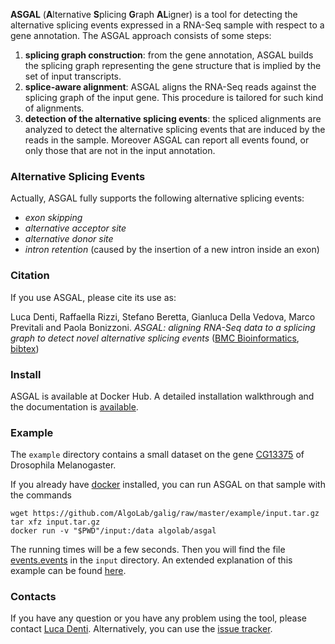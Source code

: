 **ASGAL** (**A**lternative **S**plicing **G**raph **AL**igner) is a
tool for detecting the alternative splicing events expressed in a
RNA-Seq sample with respect to a gene annotation. The 
ASGAL approach consists of some  steps:
1. **splicing graph construction**: from the gene annotation, ASGAL builds the splicing graph representing the gene structure that is implied by the set of input transcripts.
2. **splice-aware alignment**: ASGAL aligns the RNA-Seq reads against the splicing
graph of the input gene. This procedure is tailored for such kind of alignments.
3. **detection of the alternative splicing events**: the spliced alignments are analyzed to detect the alternative splicing events that are induced by the reads in the sample. Moreover ASGAL can report all events found, or only those that are not in the input annotation.

### Alternative Splicing Events
Actually, ASGAL fully supports the following alternative splicing
events:
* _exon skipping_
* _alternative acceptor site_
* _alternative donor site_
* _intron retention_ (caused by the insertion of a new intron inside an
exon)

### Citation

If you use ASGAL, please cite its use as:

Luca Denti, Raffaella Rizzi, Stefano Beretta, Gianluca Della Vedova,
Marco Previtali and Paola Bonizzoni.  _ASGAL: aligning RNA-Seq data to
a splicing graph to detect novel alternative splicing events_ ([BMC
Bioinformatics](https://doi.org/10.1186/s12859-018-2436-3),
[bibtex](https://raw.githubusercontent.com/AlgoLab/galig/master/docs/citation.bib))

### Install

ASGAL is available <!--at conda-forge and--> at Docker Hub. A detailed installation walkthrough and the documentation is [available](documentation). 

### Example

The `example` directory contains a small dataset on the gene
[CG13375](http://www.ensembl.org/Drosophila_melanogaster/Gene/Summary?db=core;g=FBgn0040370;r=X:283186-294962)
of Drosophila Melanogaster.

If you already have [docker](https://www.docker.com) installed, you
can run ASGAL on that sample with the commands
```
wget https://github.com/AlgoLab/galig/raw/master/example/input.tar.gz
tar xfz input.tar.gz
docker run -v "$PWD"/input:/data algolab/asgal
```

The running times will be a few seconds. Then you will find the file
[events.events](https://github.com/AlgoLab/galig/raw/master/example/events.events)
in the `input` directory. An extended explanation of this example
can be found <a href="http://asgal.algolab.eu/documentation#example"
target="_blank">here</a>.

### Contacts
If you have any question or you have any problem using the tool,
please contact [Luca
Denti](https://algolab.eu/people/luca-denti/). Alternatively, you can
use the [issue tracker](https://github.com/AlgoLab/galig/issues).

<!--
Given a gene annotation, the splicing graph is a graph where each
vertex is an exon and two vertices are linked if they are consecutive
in at least one transcript.
-->
